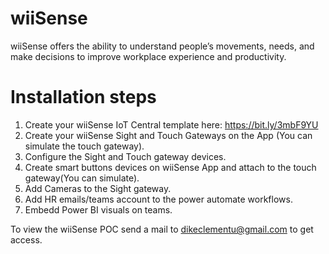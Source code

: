 # wiiSense
wiiSense offers the ability to understand people’s movements, needs, and make decisions to improve workplace experience and productivity.

# Installation steps
  1. Create your wiiSense IoT Central template here: https://bit.ly/3mbF9YU
  2. Create your wiiSense Sight and Touch Gateways on the App (You can simulate the touch gateway).
  3. Configure the Sight and Touch gateway devices.
  4. Create smart buttons devices on wiiSense App and attach to the touch gateway(You can simulate).
  5. Add Cameras to the Sight gateway.
  6. Add HR emails/teams account to the power automate workflows.
  7. Embedd Power BI visuals on teams.
  
  
  To view the wiiSense POC send a mail to dikeclementu@gmail.com to get access.
  
